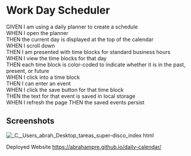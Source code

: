 # Work Day Scheduler

GIVEN I am using a daily planner to create a schedule         
WHEN I open the planner            
THEN the current day is displayed at the top of the calendar                                                         
WHEN I scroll down             
THEN I am presented with time blocks for standard business hours    
WHEN I view the time blocks for that day    
THEN each time block is color-coded to indicate whether it is in the past, present, or future   
WHEN I click into a time block  
THEN I can enter an event   
WHEN I click the save button for that time block    
THEN the text for that event is saved in local storage  
WHEN I refresh the page
THEN the saved events persist

## Screenshots

![_C__Users_abrah_Desktop_tareas_super-disco_index html](https://user-images.githubusercontent.com/84687714/127788978-cfe74c9e-c42e-4c80-87a7-3118981a9d84.png)

Deployed Website https://abrahampre.github.io/daily-calendar/
